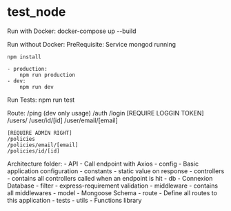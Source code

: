 # test_node

Run with Docker:
    docker-compose up --build

Run without Docker:
    PreRequisite: Service mongod running
    
    npm install

    - production:
        npm run production
    - dev:
        npm run dev

Run Tests:
    npm run test


Route:
    /ping (dev only usage)
    /auth
    /login
    [REQUIRE LOGGIN TOKEN]
    /users/
    /user/id/[id]
    /user/email/[email]

    [REQUIRE ADMIN RIGHT]
    /policies
    /policies/email/[email]
    /policies/id/[id]

Architecture folder:
    - API - Call endpoint with Axios
    - config - Basic application configuration
    - constants - static value on response
    - controllers - contains all controllers called when an endpoint is hit
    - db - Connexion Database
    - filter - express-requirement validation
    - middleware - contains all middlewares
    - model - Mongoose Schema
    - route - Define all routes to this application
    - tests
    - utils - Functions library